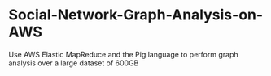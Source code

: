 # Social-Network-Graph-Analysis-on-AWS
Use AWS Elastic MapReduce and the Pig language to perform graph analysis over a large dataset of 600GB
